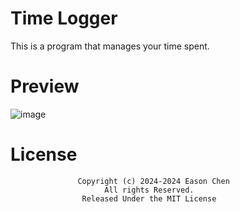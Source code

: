 # Time Logger
This is a program that manages your time spent.
# Preview
![image](https://github.com/user-attachments/assets/a01844fe-484b-4060-917f-22b0c75ec173)
# License
                   Copyright (c) 2024-2024 Eason Chen
                         All rights Reserved.
                    Released Under the MIT License
